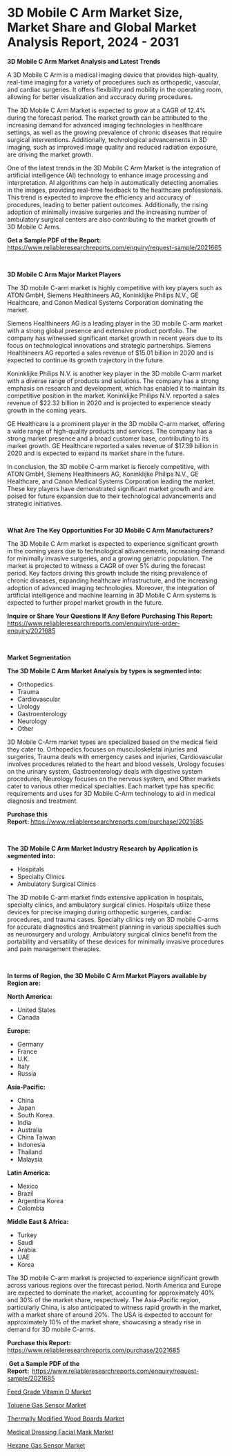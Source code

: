 <p><h1>3D Mobile C Arm Market Size, Market Share and Global Market Analysis Report, 2024 - 2031</h1></p><p><strong>3D Mobile C Arm Market Analysis and Latest Trends</strong></p>
<p><p>A 3D Mobile C Arm is a medical imaging device that provides high-quality, real-time imaging for a variety of procedures such as orthopedic, vascular, and cardiac surgeries. It offers flexibility and mobility in the operating room, allowing for better visualization and accuracy during procedures.</p><p>The 3D Mobile C Arm Market is expected to grow at a CAGR of 12.4% during the forecast period. The market growth can be attributed to the increasing demand for advanced imaging technologies in healthcare settings, as well as the growing prevalence of chronic diseases that require surgical interventions. Additionally, technological advancements in 3D imaging, such as improved image quality and reduced radiation exposure, are driving the market growth.</p><p>One of the latest trends in the 3D Mobile C Arm Market is the integration of artificial intelligence (AI) technology to enhance image processing and interpretation. AI algorithms can help in automatically detecting anomalies in the images, providing real-time feedback to the healthcare professionals. This trend is expected to improve the efficiency and accuracy of procedures, leading to better patient outcomes. Additionally, the rising adoption of minimally invasive surgeries and the increasing number of ambulatory surgical centers are also contributing to the market growth of 3D Mobile C Arms.</p></p>
<p><strong>Get a Sample PDF of the Report:&nbsp;</strong> <a href="https://www.reliableresearchreports.com/enquiry/request-sample/2021685">https://www.reliableresearchreports.com/enquiry/request-sample/2021685</a></p>
<p>&nbsp;</p>
<p><strong>3D Mobile C Arm Major Market Players</strong></p>
<p><p>The 3D mobile C-arm market is highly competitive with key players such as ATON GmbH, Siemens Healthineers AG, Koninklijke Philips N.V., GE Healthcare, and Canon Medical Systems Corporation dominating the market. </p><p>Siemens Healthineers AG is a leading player in the 3D mobile C-arm market with a strong global presence and extensive product portfolio. The company has witnessed significant market growth in recent years due to its focus on technological innovations and strategic partnerships. Siemens Healthineers AG reported a sales revenue of $15.01 billion in 2020 and is expected to continue its growth trajectory in the future.</p><p>Koninklijke Philips N.V. is another key player in the 3D mobile C-arm market with a diverse range of products and solutions. The company has a strong emphasis on research and development, which has enabled it to maintain its competitive position in the market. Koninklijke Philips N.V. reported a sales revenue of $22.32 billion in 2020 and is projected to experience steady growth in the coming years.</p><p>GE Healthcare is a prominent player in the 3D mobile C-arm market, offering a wide range of high-quality products and services. The company has a strong market presence and a broad customer base, contributing to its market growth. GE Healthcare reported a sales revenue of $17.39 billion in 2020 and is expected to expand its market share in the future.</p><p>In conclusion, the 3D mobile C-arm market is fiercely competitive, with ATON GmbH, Siemens Healthineers AG, Koninklijke Philips N.V., GE Healthcare, and Canon Medical Systems Corporation leading the market. These key players have demonstrated significant market growth and are poised for future expansion due to their technological advancements and strategic initiatives.</p></p>
<p>&nbsp;</p>
<p><strong>What Are The Key Opportunities For 3D Mobile C Arm Manufacturers?</strong></p>
<p><p>The 3D Mobile C Arm market is expected to experience significant growth in the coming years due to technological advancements, increasing demand for minimally invasive surgeries, and a growing geriatric population. The market is projected to witness a CAGR of over 5% during the forecast period. Key factors driving this growth include the rising prevalence of chronic diseases, expanding healthcare infrastructure, and the increasing adoption of advanced imaging technologies. Moreover, the integration of artificial intelligence and machine learning in 3D Mobile C Arm systems is expected to further propel market growth in the future.</p></p>
<p><strong>Inquire or Share Your Questions If Any Before Purchasing This Report:</strong> <a href="https://www.reliableresearchreports.com/enquiry/pre-order-enquiry/2021685">https://www.reliableresearchreports.com/enquiry/pre-order-enquiry/2021685</a></p>
<p>&nbsp;</p>
<p><strong>Market Segmentation</strong></p>
<p><strong>The 3D Mobile C Arm Market Analysis by types is segmented into:</strong></p>
<p><ul><li>Orthopedics</li><li>Trauma</li><li>Cardiovascular</li><li>Urology</li><li>Gastroenterology</li><li>Neurology</li><li>Other</li></ul></p>
<p><p>3D Mobile C-Arm market types are specialized based on the medical field they cater to. Orthopedics focuses on musculoskeletal injuries and surgeries, Trauma deals with emergency cases and injuries, Cardiovascular involves procedures related to the heart and blood vessels, Urology focuses on the urinary system, Gastroenterology deals with digestive system procedures, Neurology focuses on the nervous system, and Other markets cater to various other medical specialties. Each market type has specific requirements and uses for 3D Mobile C-Arm technology to aid in medical diagnosis and treatment.</p></p>
<p><strong>Purchase this Report:&nbsp;</strong><a href="https://www.reliableresearchreports.com/purchase/2021685">https://www.reliableresearchreports.com/purchase/2021685</a></p>
<p>&nbsp;</p>
<p><strong>The 3D Mobile C Arm Market Industry Research by Application is segmented into:</strong></p>
<p><ul><li>Hospitals</li><li>Specialty Clinics</li><li>Ambulatory Surgical Clinics</li></ul></p>
<p><p>The 3D mobile C-arm market finds extensive application in hospitals, specialty clinics, and ambulatory surgical clinics. Hospitals utilize these devices for precise imaging during orthopedic surgeries, cardiac procedures, and trauma cases. Specialty clinics rely on 3D mobile C-arms for accurate diagnostics and treatment planning in various specialties such as neurosurgery and urology. Ambulatory surgical clinics benefit from the portability and versatility of these devices for minimally invasive procedures and pain management therapies.</p></p>
<p>&nbsp;</p>
<p><strong>In terms of Region, the 3D Mobile C Arm Market Players available by Region are:</strong></p>
<p>
    <p> <strong> North America: </strong>
        <ul>
            <li>United States</li>
            <li>Canada</li>
        </ul>
        </p> 
    <p> <strong> Europe: </strong>
        <ul>
            <li>Germany</li>
            <li>France</li>
            <li>U.K.</li>
            <li>Italy</li>
            <li>Russia</li>
        </ul>
        </p> 
    <p> <strong> Asia-Pacific: </strong>
        <ul>
            <li>China</li>
            <li>Japan</li>
            <li>South Korea</li>
            <li>India</li>
            <li>Australia</li>
            <li>China Taiwan</li>
            <li>Indonesia</li>
            <li>Thailand</li>
            <li>Malaysia</li>
        </ul>
        </p> 
    <p> <strong> Latin America: </strong>
        <ul>
            <li>Mexico</li>
            <li>Brazil</li>
            <li>Argentina Korea</li>
            <li>Colombia</li>
        </ul>
        </p> 
    <p> <strong> Middle East & Africa: </strong>
        <ul>
            <li>Turkey</li>
            <li>Saudi</li>
            <li>Arabia</li>
            <li>UAE</li>
            <li>Korea</li>
        </ul>
    </p>
    </p>
<p><p>The 3D mobile C-arm market is projected to experience significant growth across various regions over the forecast period. North America and Europe are expected to dominate the market, accounting for approximately 40% and 30% of the market share, respectively. The Asia-Pacific region, particularly China, is also anticipated to witness rapid growth in the market, with a market share of around 20%. The USA is expected to account for approximately 10% of the market share, showcasing a steady rise in demand for 3D mobile C-arms.</p></p>
<p><strong>Purchase this Report: </strong><a href="https://www.reliableresearchreports.com/purchase/2021685">https://www.reliableresearchreports.com/purchase/2021685</a></p>
<p>&nbsp;<strong>Get a Sample PDF of the Report:&nbsp;&nbsp;</strong><a href="https://www.reliableresearchreports.com/enquiry/request-sample/2021685">https://www.reliableresearchreports.com/enquiry/request-sample/2021685</a></p>
<p><strong></strong></p>
<p><p><a href="https://acidic-farm-354.notion.site/Feed-Grade-Vitamin-D-Market-Research-Report-Forecasted-for-Period-from-2024-2031-by-Market-Type--95c02dbd46cc406db08fad6c042e8e73">Feed Grade Vitamin D Market</a></p><p><a href="https://view.publitas.com/reportprime-1/toluene-gas-sensor-market-size-share-trends-analysis-report-by-application-regional-outlook-competitive-strategies-and-segment-forecasts-2024-2031/">Toluene Gas Sensor Market</a></p><p><a href="https://glittery-fuchsia-86a.notion.site/Thermally-Modified-Wood-Boards-Market-Size-Market-Trends-and-Growth-Outlook-forecasted-for-period--b58470aff44f407890e1084424395bac">Thermally Modified Wood Boards Market</a></p><p><a href="https://glittery-fuchsia-86a.notion.site/Medical-Dressing-Facial-Mask-Market-Size-Market-Share-and-Global-Market-Analysis-Report-2024-203-10740d44b4f7421ea5bc5ba02f7f271a">Medical Dressing Facial Mask Market</a></p><p><a href="https://view.publitas.com/reportprime-1/hexane-gas-sensor-market-size-market-share-and-global-market-analysis-report-2024-2031/">Hexane Gas Sensor Market</a></p></p>